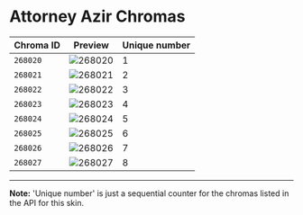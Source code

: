 # Attorney Azir Chromas

| Chroma ID | Preview | Unique number |
|---|---|---|
| `268020` | ![268020](https://raw.communitydragon.org/latest/plugins/rcp-be-lol-game-data/global/default/v1/champion-chroma-images/268/268020.png) | 1 |
| `268021` | ![268021](https://raw.communitydragon.org/latest/plugins/rcp-be-lol-game-data/global/default/v1/champion-chroma-images/268/268021.png) | 2 |
| `268022` | ![268022](https://raw.communitydragon.org/latest/plugins/rcp-be-lol-game-data/global/default/v1/champion-chroma-images/268/268022.png) | 3 |
| `268023` | ![268023](https://raw.communitydragon.org/latest/plugins/rcp-be-lol-game-data/global/default/v1/champion-chroma-images/268/268023.png) | 4 |
| `268024` | ![268024](https://raw.communitydragon.org/latest/plugins/rcp-be-lol-game-data/global/default/v1/champion-chroma-images/268/268024.png) | 5 |
| `268025` | ![268025](https://raw.communitydragon.org/latest/plugins/rcp-be-lol-game-data/global/default/v1/champion-chroma-images/268/268025.png) | 6 |
| `268026` | ![268026](https://raw.communitydragon.org/latest/plugins/rcp-be-lol-game-data/global/default/v1/champion-chroma-images/268/268026.png) | 7 |
| `268027` | ![268027](https://raw.communitydragon.org/latest/plugins/rcp-be-lol-game-data/global/default/v1/champion-chroma-images/268/268027.png) | 8 |

---

**Note:** 'Unique number' is just a sequential counter for the chromas listed in the API for this skin.